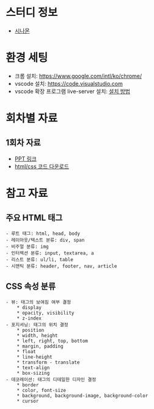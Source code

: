 # 스터디 정보
- [시나몬](https://sinamon.io/study/d98epR)

# 환경 세팅
- 크롬 설치: https://www.google.com/intl/ko/chrome/
- vscode 설치: https://code.visualstudio.com
- vscode 확장 프로그램 live-server 설치: [설치 방법](https://recoveryman.tistory.com/383)

# 회차별 자료
## 1회차 자료
- [PPT 링크](https://docs.google.com/presentation/d/1Xrtd4kDgZ3i16TjTCBxmH2zVbM0rlpHAfsGICbFt2zs/edit?usp=sharing)
- [html/css 코드 다운로드](https://1drv.ms/u/s!AlZKXhSgGqFgp3_IqUGsr1Q-_cwx?e=aAxhty)

# 참고 자료
## 주요 HTML 태그
    - 루트 태그: html, head, body
    - 레이아웃/텍스트 분류: div, span
    - 비주얼 분류: img
    - 인터렉션 분류: input, textarea, a
    - 리스트 분류: ul/li, table
    - 시맨틱 분류: header, footer, nav, article 

## CSS 속성 분류
    - 뷰: 태그의 보여짐 여부 결정
        * display
        * opacity, visibility
        * z-index
    - 포지셔닝: 태그의 위치 결정
        * position
        * width, height
        * left, right, top, bottom
        * margin, padding
        * float
        * line-height
        * transform - translate
        * text-align
        * box-sizing
    - 데코레이션: 태그의 디테일한 디자인 결정
        * border
        * color, font-size
        * background, background-image, background-color
        * cursor